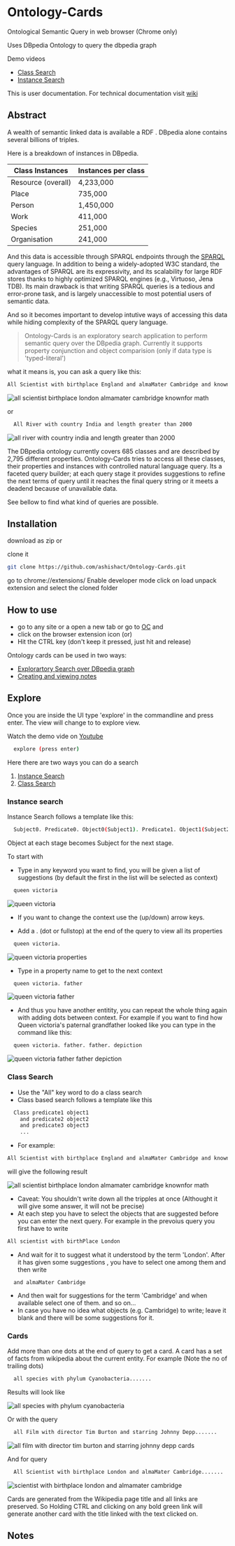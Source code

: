 # Ontology-Cards
Ontological Semantic Query in web browser (Chrome only)

Uses DBpedia Ontology to query the dbpedia graph

Demo videos
- [Class Search](https://www.youtube.com/playlist?list=PLq5JctMvBxongdOiFyXRARcB9iesiVsGm)
- [Instance Search](https://www.youtube.com/watch?v=JXPvDilPoCI)

This is user documentation. For technical documentation visit [wiki](https://github.com/ashishact/Ontology-Cards/wiki)


## Abstract
A wealth of semantic linked data is available a RDF . DBpedia alone contains several billions of triples. 

Here is a breakdown of instances in DBpedia.

| Class	Instances     | Instances per class |
| --------------------|---------------------|
| Resource (overall)	| 4,233,000           |
| Place	              | 735,000             |
| Person	            | 1,450,000           |
| Work	              | 411,000             |
| Species	            | 251,000             |
| Organisation	      | 241,000             |

And this data is accessible through SPARQL endpoints through the [SPARQL](https://www.w3.org/TR/rdf-sparql-query/) query language. In addition to being a widely-adopted W3C standard, the advantages of SPARQL are its expressivity, and its scalability for large RDF stores thanks to highly optimized SPARQL engines (e.g., Virtuoso, Jena TDB). Its main drawback is that writing SPARQL queries is a tedious and error-prone task, and is largely unaccessible to most potential users of semantic data.

And so it becomes important to develop intutive ways of accessing this data while hiding complexity of the SPARQL query language.

> Ontology-Cards is an exploratory search application to perform semantic query over the DBpedia graph. Currently it supports property conjunction and object comparision (only if data type is 'typed-literal')

what it means is, you can ask a query like this:
```bash
All Scientist with birthplace England and almaMater Cambridge and knownFor Math
```

  ![all scientist birthplace london almamater cambridge knownfor math](https://cloud.githubusercontent.com/assets/1690108/14447172/bc431196-007a-11e6-9c39-2a0c9e7d49c2.PNG)

or

```bash
  All River with country India and length greater than 2000
```
![all river with country india and length greater than 2000](https://cloud.githubusercontent.com/assets/1690108/14444862/2f86f20e-0066-11e6-9252-33d2bb3b4c14.PNG)

The DBpedia ontology currently covers 685 classes and are described by 2,795 different properties. Ontology-Cards tries to access all these classes, their properties and instances with controlled natural language query. Its a faceted query builder; at each query stage it provides suggestions to refine the next terms of query until it reaches the final query string or it meets a deadend because of unavailable data.

See bellow to find what kind of queries are possible.

## Installation

download as zip
or

clone it
```bash
git clone https://github.com/ashishact/Ontology-Cards.git
```
go to chrome://extensions/
Enable developer mode
click on load unpack extension and select the cloned folder

## How to use
- go to any site or a open a new tab or go to [OC](http://ashishact.github.io/Ontology-Cards/) and
- click on the browser extension icon (or)
- Hit the CTRL key (don't keep it pressed, just hit and release)



Ontology cards can be used in two ways:
- [Explorartory Search over DBpedia graph](#Explore)
- [Creating and viewing notes](#Notes)

<a name="Explore"></a>
## Explore
Once you are inside the UI type 'explore' in the commandline and press enter. The view will change to to explore view.

Watch the demo vide on [Youtube](https://www.youtube.com/playlist?list=PLq5JctMvBxongdOiFyXRARcB9iesiVsGm)

```bash
  explore (press enter)
```
Here there are two ways you can do a search

1. [Instance Search](#Instance-Search)
2. [Class Search](#Class-Search)

<a name="Instance-Search"></a>
### Instance search

Instance Search follows a template like this:
```bash
  Subject0. Predicate0. Object0(Subject1). Predicate1. Object1(Subject2)
```
Object at each stage becomes Subject for the next stage.

To start with

- Type in any keyword you want to find, you will be given a list of suggestions (by default the first in the list will be selected as context)
```bash
  queen victoria
```
  ![queen victoria](https://cloud.githubusercontent.com/assets/1690108/14445940/d31d6670-006e-11e6-956d-e01bf5c43898.PNG)

- If you want to change the context use the (up/down) arrow keys.
  
- Add a . (dot or fullstop) at the end of the query to view all its properties
```bash
  queen victoria.
```

  ![queen victoria properties](https://cloud.githubusercontent.com/assets/1690108/14446287/d4392e60-0071-11e6-8f75-1d9fa60c554d.PNG)
  

- Type in a property name to get to the next context
```bash
  queen victoria. father
```
  ![queen victoria father](https://cloud.githubusercontent.com/assets/1690108/14446403/6f9a4762-0073-11e6-8c4e-815756e7dfa6.PNG)
  
- And thus you have another entitity, you can repeat the whole thing again with adding dots between context. For example if you want to find how Queen victoria's paternal grandfather looked like you can type in the command like this:
```bash
  queen victoria. father. father. depiction
```
  ![queen victoria father father depiction](https://cloud.githubusercontent.com/assets/1690108/14446777/304ab598-0077-11e6-930f-5418bd63a40d.PNG)

<a name="Class-Search"></a>
### Class Search
- Use the "All" key word to do a class search
- Class based search follows a template like this
```bash
  Class predicate1 object1
    and predicate2 object2
    and predicate3 object3
    ...
```
- For example:
```bash
All Scientist with birthplace England and almaMater Cambridge and knownFor Math
```
will give the following result

  ![all scientist birthplace london almamater cambridge knownfor math](https://cloud.githubusercontent.com/assets/1690108/14447172/bc431196-007a-11e6-9c39-2a0c9e7d49c2.PNG)

- Caveat: You shouldn't write down all the tripples at once (Althought it will give some answer, it will not be precise)
- At each step you have to select the objects that are suggested before you can enter the next query. For example in the prevoius query you first have to write
```bash
All scientist with birthPlace London
```
- And wait for it to suggest what it understood by the term 'London'. After it has given some suggestions , you have to select one among them and then write 
```bast
  and almaMater Cambridge
```
- And then wait for suggestions for the term 'Cambridge' and when available select one of them. and so on...
- In case you have no idea what objects (e.g. Cambridge) to write; leave it blank and there will be some suggestions for it.

<a name="Cards"></a>
### Cards
Add more than one dots at the end of query to get a card. A card has a set of facts from wikipedia about the current entity. For example (Note the no of trailing dots)
```bash
  all species with phylum Cyanobacteria.......
```
Results will look like

  ![all species with phylum cyanobacteria](https://cloud.githubusercontent.com/assets/1690108/14451454/e49855b4-00a4-11e6-8fe4-59bff42345ef.png)
  
Or with the query
```bash
  all Film with director Tim Burton and starring Johnny Depp.......
```

  ![all film with director tim burton and starring johnny depp cards](https://cloud.githubusercontent.com/assets/1690108/14451531/7b8540ea-00a5-11e6-8bec-1d4e3cd27021.png)


And for query
```bash
  All Scientist with birthplace London and almaMater Cambridge.......
```
  ![scientist with birthplace london and almamater cambridge](https://cloud.githubusercontent.com/assets/1690108/14534012/fe4a454e-0284-11e6-8883-a7316979b0d3.png)



Cards are generated from the Wikipedia page title and all links are preserved. So Holding CTRL and clicking on any bold green link will generate another card with the title linked with the text clicked on.


<a name="Notes"></a>
## Notes

